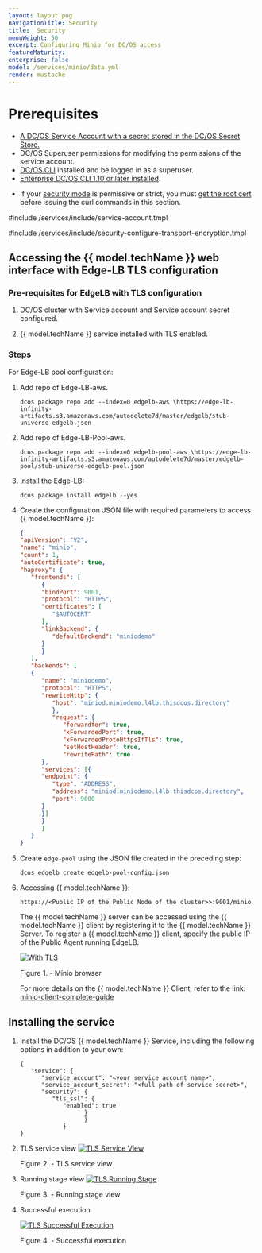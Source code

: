```yaml
---
layout: layout.pug
navigationTitle: Security
title:  Security
menuWeight: 50
excerpt: Configuring Minio for DC/OS access
featureMaturity:
enterprise: false
model: /services/minio/data.yml
render: mustache
---
```


# Prerequisites
- [A DC/OS Service Account with a secret stored in the DC/OS Secret Store.](https://docs.mesosphere.com/latest/security/ent/service-auth/custom-service-auth/)
- DC/OS Superuser permissions for modifying the permissions of the service account.
- [DC/OS CLI](https://docs.mesosphere.com/1.10/cli/install/) installed and be logged in as a superuser.
- [Enterprise DC/OS CLI 1.10 or later installed](https://docs.mesosphere.com/1.10/cli/enterprise-cli/#ent-cli-install).
<!-- You have called for two different installations of DC/OS. Which one is correct? -->
<!-- There is no dependency of versions. We can use any version of DC/OS CLI. -->
- If your [security mode](https://docs.mesosphere.com/1.10/security/ent/) is permissive or strict, you must [get the root cert](https://docs.mesosphere.com/1.10/security/ent/tls-ssl/get-cert/) before issuing the curl commands in this section.

<!-- The following section mostly duplicates the service-account.tmpl. Can it be used instead? -->
#include /services/include/service-account.tmpl

<!-- The following section duplicates much of the security-configure-transport-encryption.tmpl. Can it be used instead? -->
#include /services/include/security-configure-transport-encryption.tmpl

## Accessing the {{ model.techName }} web interface with Edge-LB TLS configuration

<!-- Is this section a duplicate of the Accessing Minion web interface with Edge-LB TLS configuration section in the Quick Start Guide? If so, why? Does it have to be in both places? -->
<!-- No it is not same. In Quick Start Guide it is Edge-lb without TLS configuration. -->

### Pre-requisites for EdgeLB with TLS configuration
1. DC/OS cluster with Service account and Service account secret configured.

1. {{ model.techName }} service installed with TLS enabled.

### Steps

<!-- This section is incomplete. Please provide commands for the following steps. Don't make the user look them up somewhere else. -->
<!-- Done. -->
For Edge-LB pool configuration:
1. Add repo of Edge-LB-aws.
   ```shell
   dcos package repo add --index=0 edgelb-aws \https://edge-lb-infinity-artifacts.s3.amazonaws.com/autodelete7d/master/edgelb/stub-universe-edgelb.json
   ```
1. Add repo of Edge-LB-Pool-aws.
   ```shell
   dcos package repo add --index=0 edgelb-pool-aws \https://edge-lb-infinity-artifacts.s3.amazonaws.com/autodelete7d/master/edgelb-pool/stub-universe-edgelb-pool.json
   ```
1. Install the Edge-LB:
   ```shell
   dcos package install edgelb --yes
   ``` 
1. Create the configuration JSON file with required parameters to access {{ model.techName }}:
   ```json
   {
   "apiVersion": "V2",
   "name": "minio",
   "count": 1,
   "autoCertificate": true,
   "haproxy": {
      "frontends": [
         {
         "bindPort": 9001,
         "protocol": "HTTPS",
         "certificates": [
            "$AUTOCERT"
         ],
         "linkBackend": {
            "defaultBackend": "miniodemo"
         }
         }
      ],
      "backends": [
      {
         "name": "miniodemo",
         "protocol": "HTTPS",
         "rewriteHttp": {
            "host": "miniod.miniodemo.l4lb.thisdcos.directory"
            },
            "request": {
               "forwardfor": true,
               "xForwardedPort": true,
               "xForwardedProtoHttpsIfTls": true,
               "setHostHeader": true,
               "rewritePath": true
         },
         "services": [{
         "endpoint": {
            "type": "ADDRESS",
            "address": "miniod.miniodemo.l4lb.thisdcos.directory",
            "port": 9000
         }
         }]
         }
         ]
      }
   }

   ```
1. Create `edge-pool` using the JSON file created in the preceding step:
   ```shell
   dcos edgelb create edgelb-pool-config.json
   ```    
1. Accessing {{ model.techName }}:
   ```shell
   https://<Public IP of the Public Node of the cluster>>:9001/minio
   ```  
   The {{ model.techName }} server can be accessed using the {{ model.techName }} client by registering it to the {{ model.techName }} Server. To register a {{ model.techName }} client, specify the public IP of the Public Agent running EdgeLB.

   [<img src="../img/edgelb_with_tls.png" alt="With TLS"/>](../img/edgelb_with_tls.png)

   Figure 1. - Minio browser 

   For more details on the {{ model.techName }} Client, refer to the link:
   [minio-client-complete-guide](https://docs.minio.io/docs/minio-client-complete-guide.html)  

## Installing the service

1. Install the DC/OS {{ model.techName }} Service, including the following options in addition to your own:

   ```shell
   {
      "service": {
         "service_account": "<your service account name>",
         "service_account_secret": "<full path of service secret>",
         "security": {
            "tls_ssl": {
               "enabled": true
                     }
                     }
               }
   }
   ```
1. TLS service view
   [<img src="../img/TLS_Service.png" alt="TLS Service View"/>](../img/TLS_Service.png)

   Figure 2. - TLS service view
1. Running stage view
   [<img src="../img/TLS_Running_Stage.png" alt="TLS Running Stage"/>](../img/Running_Stage1.png)

   Figure 3. - Running stage view

1. Successful execution

   [<img src="../img/TLS_Successful_Execution.png" alt="TLS Successful Execution"/>](../img/TLS_Successful_Execution.png)

   Figure 4. - Successful execution


